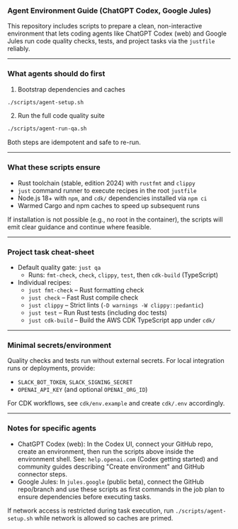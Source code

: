 ### Agent Environment Guide (ChatGPT Codex, Google Jules)

This repository includes scripts to prepare a clean, non-interactive environment that lets coding agents like ChatGPT Codex (web) and Google Jules run code quality checks, tests, and project tasks via the `justfile` reliably.

---

### What agents should do first

1) Bootstrap dependencies and caches

```bash
./scripts/agent-setup.sh
```

2) Run the full code quality suite

```bash
./scripts/agent-run-qa.sh
```

Both steps are idempotent and safe to re-run.

---

### What these scripts ensure

- Rust toolchain (stable, edition 2024) with `rustfmt` and `clippy`
- `just` command runner to execute recipes in the root `justfile`
- Node.js 18+ with `npm`, and `cdk/` dependencies installed via `npm ci`
- Warmed Cargo and npm caches to speed up subsequent runs

If installation is not possible (e.g., no root in the container), the scripts will emit clear guidance and continue where feasible.

---

### Project task cheat-sheet

- Default quality gate: `just qa`
  - Runs: `fmt-check`, `check`, `clippy`, `test`, then `cdk-build` (TypeScript)
- Individual recipes:
  - `just fmt-check` – Rust formatting check
  - `just check` – Fast Rust compile check
  - `just clippy` – Strict lints (`-D warnings -W clippy::pedantic`)
  - `just test` – Run Rust tests (including doc tests)
  - `just cdk-build` – Build the AWS CDK TypeScript app under `cdk/`

---

### Minimal secrets/environment

Quality checks and tests run without external secrets. For local integration runs or deployments, provide:

- `SLACK_BOT_TOKEN`, `SLACK_SIGNING_SECRET`
- `OPENAI_API_KEY` (and optional `OPENAI_ORG_ID`)

For CDK workflows, see `cdk/env.example` and create `cdk/.env` accordingly.

---

### Notes for specific agents

- ChatGPT Codex (web): In the Codex UI, connect your GitHub repo, create an environment, then run the scripts above inside the environment shell. See: `help.openai.com` (Codex getting started) and community guides describing "Create environment" and GitHub connector steps.
- Google Jules: In `jules.google` (public beta), connect the GitHub repo/branch and use these scripts as first commands in the job plan to ensure dependencies before executing tasks.

If network access is restricted during task execution, run `./scripts/agent-setup.sh` while network is allowed so caches are primed.


